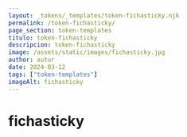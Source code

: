 ```yaml
---
layout: _tokens/_templates/token-fichasticky.njk
permalink: /token-fichasticky/
page_section: token-templates
titulo: token-fichasticky
descripcion: token-fichasticky
image: /assets/static/images/fichasticky.jpg
author: autor
date: 2024-03-12
tags: ["token-templates"]
imageAlt: fichasticky
---
```


# fichasticky
